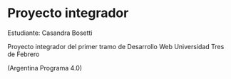 # Proyecto integrador
Estudiante: Casandra Bosetti 

Proyecto integrador del primer tramo de Desarrollo Web Universidad Tres de Febrero 

(Argentina Programa 4.0)
